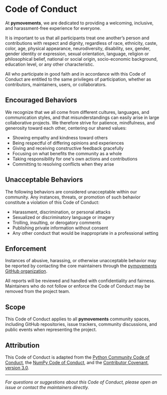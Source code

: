 # Code of Conduct

At **pymovements**, we are dedicated to providing a welcoming, inclusive, and harassment-free experience for everyone.

It is important to us that all participants treat one another’s person and contributions with respect and dignity, regardless of race, ethnicity, caste, color, age, physical appearance, neurodiversity, disability, sex, gender, gender identity or expression, sexual orientation, language, religion or philosophical belief, national or social origin, socio-economic background, education level, or any other characteristic.

All who participate in good faith and in accordance with this Code of Conduct are entitled to the same privileges of participation, whether as contributors, maintainers, users, or collaborators.

## Encouraged Behaviors

We recognize that we all come from different cultures, languages, and communication styles, and that misunderstandings can easily arise in large collaborative projects. We therefore strive for patience, mindfulness, and generosity toward each other, centering our shared values:

- Showing empathy and kindness toward others
- Being respectful of differing opinions and experiences
- Giving and receiving constructive feedback gracefully
- Focusing on what benefits the community as a whole
- Taking responsibility for one's own actions and contributions
- Committing to resolving conflicts when they arise

## Unacceptable Behaviors

The following behaviors are considered unacceptable within our community. Any instances, threats, or promotion of such behavior constitute a violation of this Code of Conduct:

- Harassment, discrimination, or personal attacks
- Sexualized or discriminatory language or imagery
- Trolling, insulting, or derogatory comments
- Publishing private information without consent
- Any other conduct that would be inappropriate in a professional setting

## Enforcement

Instances of abusive, harassing, or otherwise unacceptable behavior may be reported by contacting the core maintainers through the [pymovements GitHub organization](https://github.com/pymovements).

All reports will be reviewed and handled with confidentiality and fairness. Maintainers who do not follow or enforce the Code of Conduct may be removed from the project team.

## Scope

This Code of Conduct applies to all **pymovements** community spaces, including GitHub repositories, issue trackers, community discussions, and public events when representing the project.

## Attribution

This Code of Conduct is adapted from the
[Python Community Code of Conduct](https://www.python.org/psf/conduct/), the [NumPy Code of Conduct](https://numpy.org/code-of-conduct/), and the [Contributor Covenant, version&nbsp;3.0](https://www.contributor-covenant.org/version/3/0/code_of_conduct/).

---

*For questions or suggestions about this Code of Conduct, please open an issue or contact the maintainers directly.*
